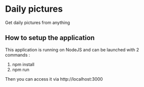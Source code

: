 # Daily pictures
Get daily pictures from anything

## How to setup the application
This application is running on NodeJS and can be launched with 2 commands : 
1. npm install
2. npm run

Then you can access it via http://localhost:3000
